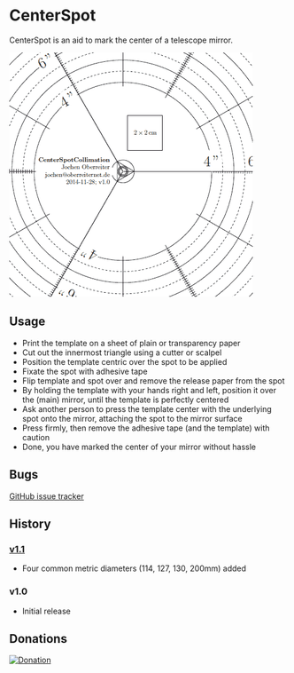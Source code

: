 # CenterSpot
CenterSpot is an aid to mark the center of a telescope mirror.

![Detail](/doc/CenterSpotTemplate_detail.gif)

## Usage
- Print the template on a sheet of plain or transparency paper
- Cut out the innermost triangle using a cutter or scalpel
- Position the template centric over the spot to be applied
- Fixate the spot with adhesive tape
- Flip template and spot over and remove the release paper from the spot
- By holding the template with your hands right and left, position it over the
  (main) mirror, until the template is perfectly centered
- Ask another person to press the template center with the underlying spot onto the mirror,
  attaching the spot to the mirror surface
- Press firmly, then remove the adhesive tape (and the template) with caution
- Done, you have marked the center of your mirror without hassle

## Bugs
[GitHub issue tracker](https://github.com/joberreiter/centerspot/issues)


## History
### [v1.1](https://github.com/joberreiter/CenterSpot/releases/tag/v1.1)
- Four common metric diameters (114, 127, 130, 200mm) added

### v1.0
- Initial release


## Donations
[![Donation](https://img.shields.io/badge/donate-paypal-orange.svg)](https://www.paypal.com/donate/?hosted_button_id=RTX3R9XNR9Q7G)

